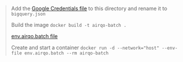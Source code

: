 > Add the [Google Credentials file](https://airqo.slack.com/archives/GTHGHCB4G/p1616442599002000) to this directory and rename it to `bigquery.json`
>
> Build the image
> `docker build -t airqo-batch .`
>
> [env.airqo.batch file](https://airqo.slack.com/archives/GTHGHCB4G/p1616436451001100)
>
> Create and start a container
>`docker run -d --network="host" --env-file env.airqo.batch --rm airqo-batch`
